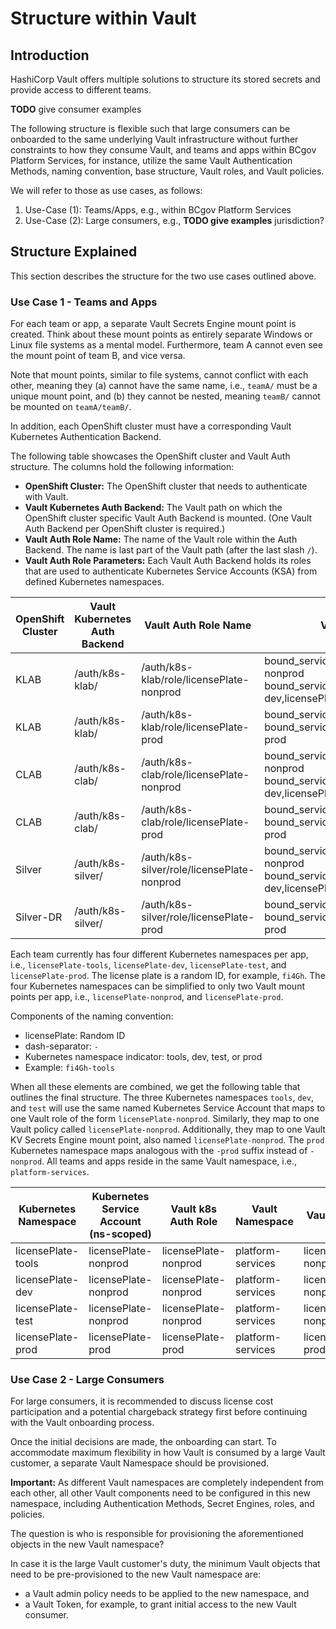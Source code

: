 # Structure within Vault

## Introduction

HashiCorp Vault offers multiple solutions to structure its stored secrets and provide access to
different teams.

**TODO** give consumer examples

The following structure is flexible such that large consumers can be onboarded to the same
underlying Vault infrastructure without further constraints to how they consume Vault,
and teams and apps within BCgov Platform Services, for instance, utilize the same Vault Authentication Methods,
naming convention, base structure, Vault roles, and Vault policies.

We will refer to those as use cases, as follows:

1. Use-Case (1): Teams/Apps, e.g., within BCgov Platform Services
2. Use-Case (2): Large consumers, e.g., **TODO give examples** jurisdiction?

## Structure Explained

This section describes the structure for the two use cases outlined above.

### Use Case 1 - Teams and Apps

For each team or app, a separate Vault Secrets Engine mount point is created.
Think about these mount points as entirely separate Windows or Linux file systems as a mental model.
Furthermore, team A cannot even see the mount point of team B, and vice versa.

Note that mount points, similar to file systems, cannot conflict with each other, meaning they (a) cannot
have the same name, i.e., `teamA/` must be a unique mount point, and (b) they cannot be nested,
meaning `teamB/` cannot be mounted on `teamA/teamB/`.

In addition, each OpenShift cluster must have a corresponding Vault Kubernetes Authentication Backend.

The following table showcases the OpenShift cluster and Vault Auth structure. The columns hold the following information:

- **OpenShift Cluster:** The OpenShift cluster that needs to authenticate with Vault.
- **Vault Kubernetes Auth Backend:** The Vault path on which the OpenShift cluster specific Vault Auth Backend is mounted. (One Vault Auth Backend per OpenShift cluster is required.)
- **Vault Auth Role Name:** The name of the Vault role within the Auth Backend. The name is last part of the Vault path (after the last slash `/`).
- **Vault Auth Role Parameters:** Each Vault Auth Backend holds its roles that are used to authenticate
Kubernetes Service Accounts (KSA) from defined Kubernetes namespaces.

| OpenShift Cluster | Vault Kubernetes Auth Backend | Vault Auth Role Name              | Vault Auth Role Parameters                                                                                  |
|-------------------|-------------------------------|-----------------------------------|-------------------------------------------------------------------------------------------------------------|
| KLAB              | /auth/k8s-klab/               | /auth/k8s-klab/role/licensePlate-nonprod | bound_service_account_names=licensePlate-nonprod bound_service_account_namespaces=licensePlate-dev,licensePlate-test,licensePlate-tools |
| KLAB              | /auth/k8s-klab/               | /auth/k8s-klab/role/licensePlate-prod    | bound_service_account_names=licensePlate-prod bound_service_account_namespaces=licensePlate-prod                          |
| CLAB              | /auth/k8s-clab/               | /auth/k8s-clab/role/licensePlate-nonprod | bound_service_account_names=licensePlate-nonprod bound_service_account_namespaces=licensePlate-dev,licensePlate-test,licensePlate-tools |
| CLAB              | /auth/k8s-clab/               | /auth/k8s-clab/role/licensePlate-prod    | bound_service_account_names=licensePlate-prod bound_service_account_namespaces=licensePlate-prod                          |
| Silver            | /auth/k8s-silver/             | /auth/k8s-silver/role/licensePlate-nonprod | bound_service_account_names=licensePlate-nonprod bound_service_account_namespaces=licensePlate-dev,licensePlate-test,licensePlate-tools |
| Silver-DR         | /auth/k8s-silver/             | /auth/k8s-silver/role/licensePlate-prod    | bound_service_account_names=licensePlate-prod bound_service_account_namespaces=licensePlate-prod                          |

Each team currently has four different Kubernetes namespaces per app, i.e., `licensePlate-tools`, `licensePlate-dev`, `licensePlate-test`, and `licensePlate-prod`.
The license plate is a random ID, for example, `fi4Gh`.
The four Kubernetes namespaces can be simplified to only two Vault mount points per app, i.e., `licensePlate-nonprod`, and `licensePlate-prod`.

Components of the naming convention:

- licensePlate: Random ID
- dash-separator: `-`
- Kubernetes namespace indicator: tools, dev, test, or prod
- Example: `fi4Gh-tools`

When all these elements are combined, we get the following table that outlines the final structure.
The three Kubernetes namespaces `tools`, `dev`, and `test` will use the same named Kubernetes Service Account
that maps to one Vault role of the form `licensePlate-nonprod`.
Similarly, they map to one Vault policy called `licensePlate-nonprod`.
Additionally, they map to one Vault KV Secrets Engine mount point, also named `licensePlate-nonprod`.
The `prod` Kubernetes namespace maps analogous with the `-prod` suffix instead of `-nonprod`.
All teams and apps reside in the same Vault namespace, i.e., `platform-services`.

| Kubernetes Namespace | Kubernetes Service Account (ns-scoped) | Vault k8s Auth Role | Vault Namespace   | Vault Policy    | Vault KV Path (KV mount before 1st /) |
|----------------------|-----------------|---------------------|-------------------|-----------------|---------------------------------------|
| licensePlate-tools        | licensePlate-nonprod | licensePlate-nonprod     | platform-services | licensePlate-nonprod | licensePlate-nonprod/tools                 |
| licensePlate-dev          | licensePlate-nonprod | licensePlate-nonprod     | platform-services | licensePlate-nonprod | licensePlate-nonprod/dev                   |
| licensePlate-test         | licensePlate-nonprod | licensePlate-nonprod     | platform-services | licensePlate-nonprod | licensePlate-nonprod/test                  |
| licensePlate-prod         | licensePlate-prod    | licensePlate-prod        | platform-services | licensePlate-prod    | licensePlate-prod/prod                     |

### Use Case 2 - Large Consumers

For large consumers, it is recommended to discuss license cost participation and a potential chargeback
strategy first before continuing with the Vault onboarding process.

Once the initial decisions are made, the onboarding can start.
To accommodate maximum flexibility in how Vault is consumed by a large Vault customer, a separate Vault
Namespace should be provisioned.

**Important:** As different Vault namespaces are completely independent from each other, all other
Vault components need to be configured in this new namespace, including Authentication Methods,
Secret Engines, roles, and policies.

The question is who is responsible for provisioning the aforementioned objects in the new Vault namespace?

In case it is the large Vault customer's duty, the minimum Vault objects that need to be pre-provisioned
to the new Vault namespace are:

- a Vault admin policy needs to be applied to the new namespace, and
- a Vault Token, for example, to grant initial access to the new Vault consumer.
